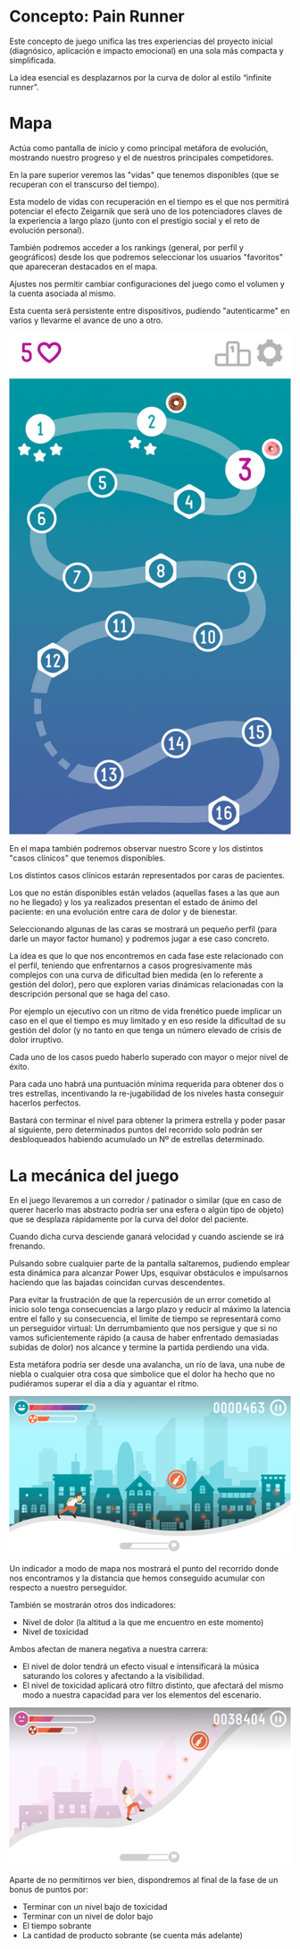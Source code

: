 # Concepto: Pain Runner

Este concepto de juego unifica las tres experiencias del proyecto inicial (diagnósico, aplicación e impacto emocional) en una sola más compacta y simplificada.

La idea esencial es desplazarnos por la curva de dolor al estilo “infinite runner”.

# Mapa

Actúa como pantalla de inicio y como principal metáfora de evolución, mostrando nuestro progreso y el de nuestros principales competidores.

En la pare superior veremos las "vidas" que tenemos disponibles (que se recuperan con el transcurso del tiempo).

Esta modelo de vidas con recuperación en el tiempo es el que nos permitirá potenciar el efecto Zeigarnik que será uno de los potenciadores claves de la experiencia a largo plazo (junto con el prestigio social y el reto de evolución personal).

También podremos acceder a los rankings (general, por perfil y geográficos) desde los que podremos seleccionar los usuarios "favoritos" que apareceran destacados en el mapa.

Ajustes nos permitir cambiar configuraciones del juego como el volumen y la cuenta asociada al mismo.

Esta cuenta será persistente entre dispositivos, pudiendo "autenticarme" en varios y llevarme el avance de uno a otro.

![Mapa](../design/resources/runner/mapa.jpg)

En el mapa también podremos observar nuestro Score y los distintos "casos clínicos" que tenemos disponibles.

Los distintos casos clínicos estarán representados por caras de pacientes.

Los que no están disponibles están velados (aquellas fases a las que aun no he llegado) y los ya realizados presentan el estado de ánimo del paciente: en una evolución entre cara de dolor y de bienestar.

Seleccionando algunas de las caras se mostrará un pequeño perfil (para darle un mayor factor humano) y podremos jugar a ese caso concreto.

La idea es que lo que nos encontremos en cada fase este relacionado con el perfil, teniendo que enfrentarnos a casos progresivamente más complejos con una curva de dificultad bien medida (en lo referente a gestión del dolor), pero que exploren varias dinámicas relacionadas con la descripción personal que se haga del caso.

Por ejemplo un ejecutivo con un ritmo de vida frenético puede implicar un caso en el que el tiempo es muy limitado y en eso reside la dificultad de su gestión del dolor (y no tanto en que tenga un número elevado de crisis de dolor irruptivo.

Cada uno de los casos puedo haberlo superado con mayor o mejor nivel de éxito. 

Para cada uno habrá una puntuación mínima requerida para obtener dos o tres estrellas, incentivando la re-jugabilidad de los niveles hasta conseguir hacerlos perfectos.

Bastará con terminar el nivel para obtener la primera estrella y poder pasar al siguiente, pero determinados puntos del recorrido solo podrán ser desbloqueados habiendo acumulado un Nº de estrellas determinado.

# La mecánica del juego
 
En el juego llevaremos a un corredor / patinador o similar (que en caso de querer hacerlo mas abstracto podría ser una esfera o algún tipo de objeto) que se desplaza rápidamente por la curva del dolor del paciente.
 
Cuando dicha curva desciende ganará velocidad y cuando asciende se irá frenando.
 
 Pulsando sobre cualquier parte de la pantalla saltaremos, pudiendo emplear esta dinámica para alcanzar Power Ups, esquivar obstáculos e impulsarnos haciendo que las bajadas coincidan curvas descendentes.
 
Para evitar la frustración de que la repercusión de un error cometido al inicio solo tenga consecuencias a largo plazo y reducir al máximo la latencia entre el fallo y su consecuencia, el limite de tiempo se representará como un perseguidor virtual: Un derrumbamiento que nos persigue y que si no vamos suficientemente rápido (a causa de haber enfrentado demasiadas subidas de dolor) nos alcance y termine la partida perdiendo una vida.
 
Esta metáfora podría ser desde una avalancha, un río de lava, una nube de niebla o cualquier otra cosa que simbolice que el dolor ha hecho que no pudiéramos superar el día a día y aguantar el ritmo.

![Pantalla 1](../design/resources/runner/juego-1.jpg)

Un indicador a modo de mapa nos mostrará el punto del recorrido donde nos encontramos y la distancia que hemos conseguido acumular con respecto a nuestro perseguidor.

También se mostrarán otros dos indicadores:

- Nivel de dolor (la altitud a la que me encuentro en este momento)
- Nivel de toxicidad 

Ambos afectan de manera negativa a nuestra carrera:

- El nivel de dolor tendrá un efecto visual e intensificará la música saturando los colores y afectando a la visibilidad.
- El nivel de toxicidad aplicará otro filtro distinto, que afectará del mismo modo a nuestra capacidad para ver los elementos del escenario.

![Pantalla 2](../design/resources/runner/juego-2.jpg)

Aparte de no permitirnos ver bien, dispondremos al final de la fase de un bonus de puntos por:

- Terminar con un nivel bajo de toxicidad
- Terminar con un nivel de dolor bajo
- El tiempo sobrante
- La cantidad de producto sobrante (se cuenta más adelante)

